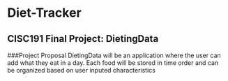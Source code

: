 # Diet-Tracker
## CISC191 Final Project: DietingData

###Project Proposal
DietingData will be an application where the user can add what they eat in a day. Each food will be stored in time order and can be organized based on user inputed characteristics
